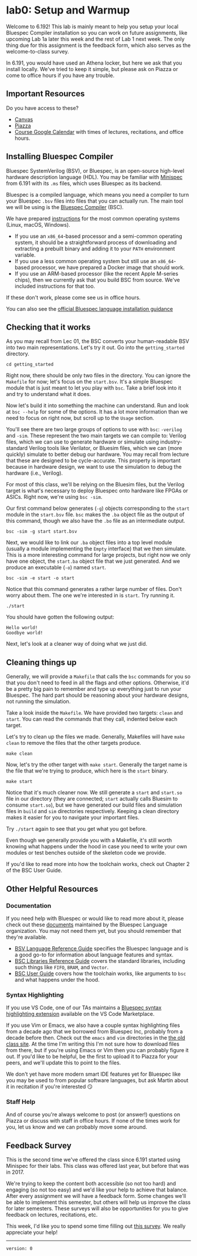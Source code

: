 # lab0: Setup and Warmup

Welcome to 6.192! This lab is mainly meant to help you setup your local Bluespec Compiler installation so you can work on future assignments, like upcoming Lab 1a later this week and the rest of Lab 1 next week. The only thing due for this assignment is the feedback form, which also serves as the welcome-to-class survey.

In 6.191, you would have used an Athena locker, but here we ask that you install locally. We've tried to keep it simple, but please ask on Piazza or come to office hours if you have any trouble.

## Important Resources
Do you have access to these?
- [Canvas](https://canvas.mit.edu/courses/25337)
- [Piazza](https://piazza.com/mit/spring2024/6192)
- [Course Google Calendar](https://calendar.google.com/calendar/u/0?cid=Y19lNDhmYzhmM2Q3MjIwYzZhODdjYTMxMjc4YTk1M2FjNjZiNzA5ZWVkNTMyZGExNGExZWRjMDUzNjc5NTA3N2I4QGdyb3VwLmNhbGVuZGFyLmdvb2dsZS5jb20) with times of lectures, recitations, and office hours.

## Installing Bluespec Compiler

Bluespec SystemVerilog (BSV), or Bluespec, is an open-source high-level hardware description language (HDL). You may be familiar with [Minispec](https://github.com/minispec-hdl/minispec) from 6.191 with its `.ms` files, which uses Bluespec as its backend.

Bluespec is a compiled language, which means you need a compiler to turn your Bluespec `.bsv` files into files that you can actually run. The main tool we will be using is the [Bluespec Compiler](https://github.com/B-Lang-org/bsc) (BSC).

We have prepared [instructions](/Installation.md) for the most common operating systems (Linux, macOS, Windows).
- If you use an `x86_64`-based processor and a semi-common operating system, it should be a straightforward process of downloading and extracting a prebuilt binary and adding it to your `PATH` environment variable.
- If you use a less common operating system but still use an `x86_64`-based processor, we have prepared a Docker image that should work.
- If you use an ARM-based processor (like the recent Apple M-series chips), then we currently ask that you build BSC from source. We've included instructions for that too.

If these don't work, please come see us in office hours.

You can also see the [official Bluespec language installation guidance](https://github.com/B-Lang-org/bsc/blob/main/INSTALL.md)

## Checking that it works
As you may recall from Lec 01, the BSC converts your human-readable BSV into two main representations. Let's try it out. Go into the `getting_started` directory.

`cd getting_started`

Right now, there should be only two files in the directory. You can ignore the `Makefile` for now; let's focus on the `start.bsv`. It's a simple Bluespec module that is just meant to let you play with `bsc`. Take a brief look into it and try to understand what it does.

Now let's build it into something the machine can understand. Run and look at `bsc --help` for some of the options. It has a lot more information than we need to focus on right now, but scroll up to the `Usage` section.

You'll see there are two large groups of options to use with `bsc`: `-verilog` and `-sim`. These represent the two main targets we can compile to: Verilog files, which we can use to generate hardware or simulate using industry-standard Verilog tools like Verilator, or Bluesim files, which we can (more quickly) simulate to better debug our hardware. You may recall from lecture that these are designed to be cycle-accurate. This property is important because in hardware design, we want to use the simulation to debug the hardware (i.e., Verilog).

For most of this class, we'll be relying on the Bluesim files, but the Verilog target is what's necessary to deploy Bluespec onto hardware like FPGAs or ASICs. Right now, we're using `bsc -sim`.

Our first command below generates (`-g`) objects corresponding to the `start` module in the `start.bsv` file. `bsc` makes the `.ba` object file as the output of this command, though we also have the `.bo` file as an intermediate output.

`bsc -sim -g start start.bsv`

Next, we would like to link our `.ba` object files into a top level module (usually a module implementing the `Empty` interface) that we then simulate. This is a more interesting command for large projects, but right now we only have one object, the `start.ba` object file that we just generated. And we produce an executable (`-o`) named `start`.

`bsc -sim -e start -o start`

Notice that this command generates a rather large number of files. Don't worry about them. The one we're interested in is `start`. Try running it.

`./start`

You should have gotten the following output:

```
Hello world!
Goodbye world!
```

Next, let's look at a cleaner way of doing what we just did.

## Cleaning things up

Generally, we will provide a `Makefile` that calls the `bsc` commands for you so that you don't need to feed in all the flags and other options. Otherwise, it'd be a pretty big pain to remember and type up everything just to run your Bluespec. The hard part should be reasoning about your hardware designs, not running the simulation.

Take a look inside the `Makefile`. We have provided two targets: `clean` and `start`. You can read the commands that they call, indented below each target.

Let's try to clean up the files we made. Generally, Makefiles will have `make clean` to remove the files that the other targets produce.

`make clean`

Now, let's try the other target with `make start`. Generally the target name is the file that we're trying to produce, which here is the `start` binary.

`make start`

Notice that it's much cleaner now. We still generate a `start` and `start.so` file in our directory (they are connected; `start` actually calls Bluesim to consume `start.so`), but we have generated our build files and simulation files in `build` and `sim` directories respectively. Keeping a clean directory makes it easier for you to navigate your important files.

Try `./start` again to see that you get what you got before.

Even though we generally provide you with a Makefile, it's still worth knowing what happens under the hood in case you need to write your own modules or test benches outside of the skeleton code we provide.

If you'd like to read more into how the toolchain works, check out Chapter 2 of the BSC User Guide.

## Other Helpful Resources

### Documentation
If you need help with Bluespec or would like to read more about it, please check out these [documents](https://github.com/B-Lang-org/bsc#Documentation) maintained by the Bluespec Language organization. You may not need them yet, but you should remember that they're available.

- [BSV Language Reference Guide](https://github.com/B-Lang-org/bsc/releases/latest/download/BSV_lang_ref_guide.pdf) specifies the Bluespec language and is a good go-to for information about language features and syntax.
- [BSC Libraries Reference Guide](https://github.com/B-Lang-org/bsc/releases/latest/download/bsc_libraries_ref_guide.pdf) covers the standard libraries, including such things like `FIFO`, `BRAM`, and `Vector`.
- [BSC User Guide](https://github.com/B-Lang-org/bsc/releases/latest/download/bsc_user_guide.pdf) covers how the toolchain works, like arguments to `bsc` and what happens under the hood.

### Syntax Highlighting
If you use VS Code, one of our TAs maintains a [Bluespec syntax highlighting extension](https://marketplace.visualstudio.com/items?itemName=MartinChan.bluespec) available on the VS Code Marketplace.

If you use Vim or Emacs, we also have a couple syntax highlighting files from a decade ago that we borrowed from Bluespec Inc, probably from a decade before then. Check out the `emacs` and `vim` directories in the [the old class site](http://csg.csail.mit.edu/6.175/resources/). At the time I'm writing this I'm not sure how to download files from there, but if you're using Emacs or Vim then you can probably figure it out. If you'd like to be helpful, be the first to upload it to Piazza for your peers, and we'll update this to point to the files.

We don't yet have more modern smart IDE features yet for Bluespec like you may be used to from popular software languages, but ask Martin about it in recitation if you're interested 😏

### Staff Help

And of course you're always welcome to post (or answer!) questions on Piazza or discuss with staff in office hours. If none of the times work for you, let us know and we can probably move some around.

## Feedback Survey
This is the second time we've offered the class since 6.191 started using Minispec for their labs. This class was offered last year, but before that was in 2017.

We're trying to keep the content both accessible (so not too hard) and engaging (so not too easy) and we'd like your help to achieve that balance. After every assignment we will have a feedback form. Some changes we'll be able to implement this semester, but others will help us improve the class for later semesters. These surveys will also be opportunities for you to give feedback on lectures, recitations, etc.

This week, I'd like you to spend some time filling out [this survey](https://docs.google.com/forms/d/e/1FAIpQLSdPQ_XcBIVkmnK4cQa86ulicTaHfWIx9burw7mLKrnEC2l0vg/viewform?usp=sf_link). We really appreciate your help!

---
`version: 0`